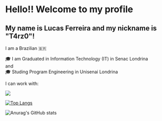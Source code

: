 <h1>Hello!! 
Welcome to my profile</h1>
<h2>My name is Lucas Ferreira and my nickname is "T4rz0"!</h2>

I am a Brazilian 🇧🇷


🎓 I am Graduated in Information Technology (IT) in Senac Londrina
<br>
and
<br>
🎓 Studing Program Engineering in Unisenai Londrina

I can work with:

<a target="_blank" rel="noopener noreferrer nofollow" href="https://camo.githubusercontent.com/81521ffdf464b6ccf96d80afb03d73edac19d56d28ee212174d802bbf47ad146/68747470733a2f2f696d672e736869656c64732e696f2f62616467652f5048502d3737374242343f7374796c653d666f722d7468652d6261646765266c6f676f3d706870266c6f676f436f6c6f723d7768697465"><img src="![image](https://github.com/user-attachments/assets/da1fc468-41ff-4e20-9867-36d879685654)" data-canonical-src="https://img.shields.io/badge/PHP-777BB4?style=for-the-badge&amp;logo=php&amp;logoColor=white" style="max-width: 100%;"></a>

[![Top Langs](https://github-readme-stats.vercel.app/api/top-langs/?username=T4rz0&theme=dark)](https://github.com/anuraghazra/github-readme-stats)

![Anurag's GitHub stats](https://github-readme-stats.vercel.app/api?username=T4rz0&show_icons=true&theme=dark)
